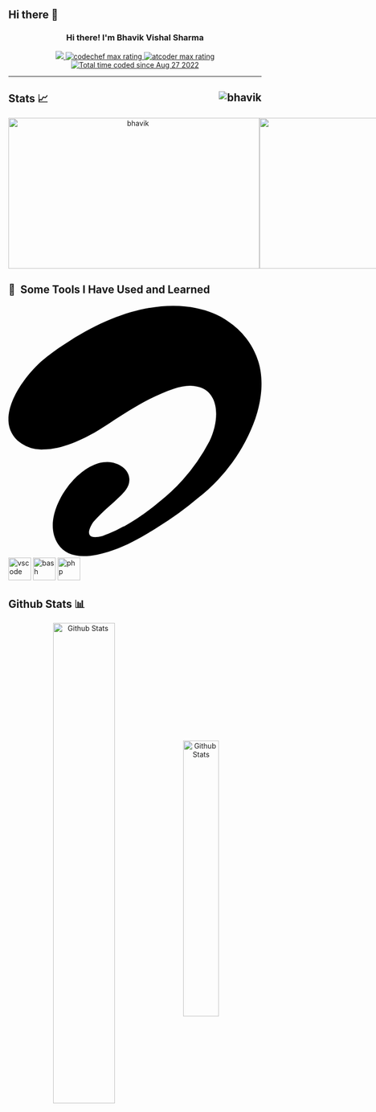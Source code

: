 ## Hi there 👋
<div>
    <h3 align="center" font-size="24"> Hi there! I'm Bhavik Vishal Sharma </h3>
    <p align="center">
        <a href="https://codeforces.com/profile/its_bhavik7">
            <img src="https://github.com/its_bhavik7/cf-stats/blob/main/output/max_rating.svg#gh-dark-mode-only" />
        </a>
        <a href="https://www.codechef.com/users/its_bhavik7">
            <img src="https://cp-logo.vercel.app/codechef/school_swan_94?logo=true" alt="codechef max rating">
        </a>
        <a href="https://atcoder.jp/users/its_bhavik7">
            <img src="https://cp-logo.vercel.app/atcoder/its_bhavik7?logo=true" alt="atcoder max rating">
        </a>
        <a href="https://wakatime.com/@c26d3330-004c-45a6-9162-8f0c4097cb0b">
            <img src="https://wakatime.com/badge/user/c26d3330-004c-45a6-9162-8f0c4097cb0b.svg" alt="Total time coded since Aug 27 2022" />
        </a>
    </p>
</div>

---


<!-- Codeforces Stats -->
<h2 align="left" height="30">Stats 📈 
    <img src="https://komarev.com/ghpvc/?username=itsbhavik1&label=Profile%20views&color=0e75b6&style=for-the-badge" alt="bhavik" align="right" /> 
</h2>
<p align ="center" style="display: flex;">    
    <img width="500" height="300" src="https://github-readme-streak-stats.herokuapp.com/?user=itsbhavik1&theme=github-dark-blue" alt="bhavik" />    
    <img height="300" src="https://github.com/itsbhavik1/cf-stats/blob/main/output/light_card.svg#gh-dark-mode-only">
</p>

<h2> 🚀 &nbsp;Some Tools I Have Used and Learned</h2>
<p align="left">
    
<svg role="img" viewBox="0 0 24 24" xmlns="http://www.w3.org/2000/svg"><title>Airtel</title><path d="M7.137 23.862c.79 0 1.708-.19 2.751-.554 1.55-.538 2.784-1.281 3.986-2.009l.316-.205a29.733 29.733 0 0 0 3.764-2.72 16.574 16.574 0 0 0 5.457-7.529c.395-1.138.949-3.384.268-5.487a7.117 7.117 0 0 0-2.862-3.749c-.158-.126-1.898-1.47-5.203-1.47-3.005 0-6.31 1.107-9.806 3.32l-.11.08-.317.205a20.133 20.133 0 0 0-2.309 1.693C1.585 6.813-.091 9.106.004 11.067c.031.79.427 1.534 1.075 2.008a3.472 3.472 0 0 0 2.214.68c1.803 0 3.765-.948 5.109-1.74l.253-.157.696-.443.237-.158c1.898-1.234 3.875-2.515 6.105-3.258a5.255 5.255 0 0 1 1.55-.285 3.163 3.163 0 0 1 .664.08 2.112 2.112 0 0 1 1.47 1.106c.523 1.012.396 2.61-.316 4.08a17.871 17.871 0 0 1-4.887 5.836 19.488 19.488 0 0 1-3.194 2.215l-.095.031a9.634 9.634 0 0 1-1.471.696l-.08.032-.41.158c-2.23.57-.87-1.329-.87-1.329.474-.537.98-1.028 1.518-1.502.316-.269.633-.554.933-.854l.064-.063c.395-.38.933-.902.901-1.645-.047-.98-1.075-1.582-2.056-1.613h-.063c-.95 0-1.819.522-2.404.98a7.27 7.27 0 0 0-1.598 1.74c-.6.901-1.85 3.226-.632 5.077.49.743 1.313 1.123 2.42 1.123z"/></svg>
<img src="https://cdn.jsdelivr.net/gh/devicons/devicon/icons/vscode/vscode-original.svg" alt="vscode" width="45" height="45"/>
<img src="https://cdn.jsdelivr.net/gh/devicons/devicon/icons/bash/bash-original.svg" alt="bash" width="45" height="45"/>
<img src="https://cdn.jsdelivr.net/gh/devicons/devicon/icons/php/php-original.svg" alt="php" width="45" height="45"/>
</p>


<!-- Statistics -->
<h2 align="left">Github Stats 📊</h2>
<div align="center">
    <img src="https://github-readme-stats.vercel.app/api?username=itsbhavik1&show_icons=true&theme=github_dark" width=49.5% alt="Github Stats" align="center" style="margin-right:10px">
    <img src="https://github-readme-stats.vercel.app/api/top-langs/?username=itsbhavik1&layout=compact&theme=github_dark&langs_count=8" width=37.5% alt="Github Stats" align="center">
